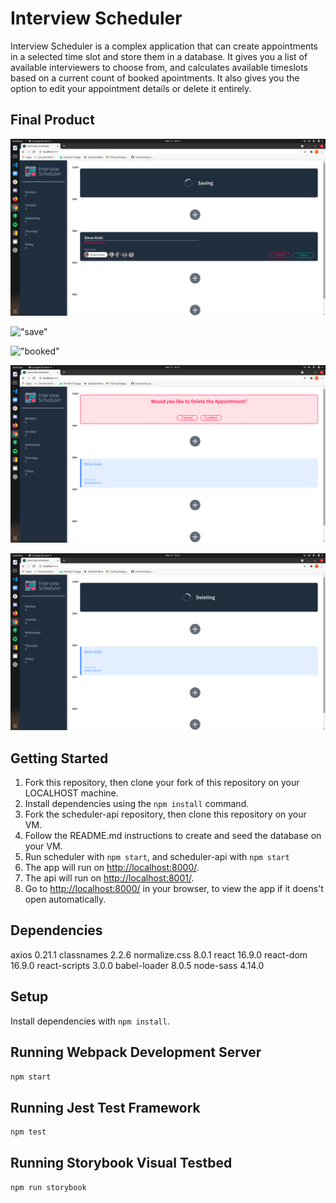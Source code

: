 # Interview Scheduler

Interview Scheduler is a complex application that can create appointments in a selected time slot and store them in a database. It gives you a list of available interviewers to choose from, and calculates available timeslots based on a current count of booked apointments. It also gives you the option to edit your appointment details or delete it entirely.  

## Final Product

!["create"](https://github.com/nicholasrwx/scheduler/blob/master/docs/create.png?raw=true)

!["save"](https://github.com/nicholasrwx/scheduler/blob/master/docs/save.png?raw=true)

!["booked"](https://github.com/nicholasrwx/scheduler/blob/master/docs/booked.png?raw=true)

!["confirm"](https://github.com/nicholasrwx/scheduler/blob/master/docs/confirm.png?raw=true)

!["delete"](https://github.com/nicholasrwx/scheduler/blob/master/docs/delete.png?raw=true)

## Getting Started

1. Fork this repository, then clone your fork of this repository on your LOCALHOST machine.
2. Install dependencies using the `npm install` command.
3. Fork the scheduler-api repository, then clone this repository on your VM.
4. Follow the README.md instructions to create and seed the database on your VM.
5. Run scheduler with `npm start`, and scheduler-api with `npm start`  
6. The app will run on <http://localhost:8000/>.
7. The api will run on <http://localhost:8001/>.
4. Go to <http://localhost:8000/> in your browser, to view the app if it doens't open automatically.


## Dependencies

 axios 0.21.1
 classnames 2.2.6
 normalize.css 8.0.1
 react 16.9.0
 react-dom 16.9.0
 react-scripts 3.0.0
 babel-loader 8.0.5
 node-sass 4.14.0


## Setup

Install dependencies with `npm install`.

## Running Webpack Development Server

```sh
npm start
```

## Running Jest Test Framework

```sh
npm test
```

## Running Storybook Visual Testbed

```sh
npm run storybook
```
